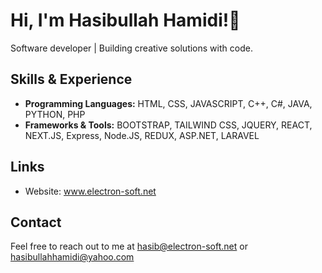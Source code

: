# Hi, I'm Hasibullah Hamidi!👋

Software developer | Building creative solutions with code.

## Skills & Experience

* **Programming Languages:** HTML, CSS, JAVASCRIPT, C++, C#, JAVA, PYTHON, PHP
* **Frameworks & Tools:** BOOTSTRAP, TAILWIND CSS, JQUERY, REACT, NEXT.JS, Express, Node.JS, REDUX, ASP.NET, LARAVEL

<!-- ## Projects

* **[Project Name](link to repository):** [Short description of the project]
* **[Project Name](link to repository):** [Short description of the project] 
* ... (Add more projects if applicable)
-->

## Links

* Website: www.electron-soft.net

## Contact

Feel free to reach out to me at hasib@electron-soft.net or hasibullahhamidi@yahoo.com


<!-- **hasibullahh/hasibullahh** is a ✨ _special_ ✨ repository because its `README.md` (this file) appears on your GitHub profile. 

Here are some ideas to get you started:

- 🔭 I’m currently working on ...
- 🌱 I’m currently learning ...
- 👯 I’m looking to collaborate on ...
- 🤔 I’m looking for help with ...
- 💬 Ask me about ...
- 📫 How to reach me: ...
- 😄 Pronouns: ...
- ⚡ Fun fact: ...
-->

